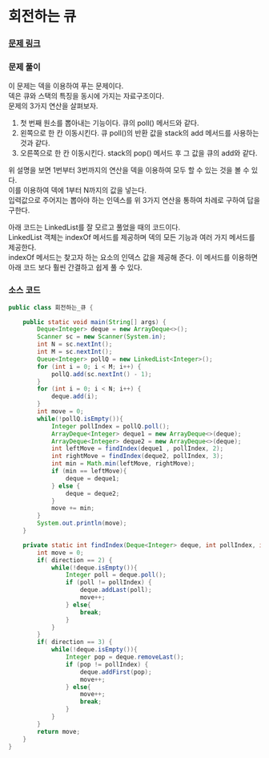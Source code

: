 # 회전하는 큐

### [문제 링크](https://www.acmicpc.net/problem/1021)


### 문제 풀이
이 문제는 덱을 이용하여 푸는 문제이다. </br>
덱은 큐와 스택의 특징을 동시에 가지는 자료구조이다.</br>
문제의 3가지 연산을 살펴보자.</br>
1. 첫 번째 원소를 뽑아내는 기능이다. 큐의 poll() 메서드와 같다.</br>
2. 왼쪽으로 한 칸 이동시킨다. 큐 poll()의 반환 값을 stack의 add 메서드를 사용하는 것과 같다.</br>
3. 오른쪽으로 한 칸 이동시킨다. stack의 pop() 메서드 후 그 값을 큐의 add와 같다.</br>

위 설명을 보면 1번부터 3번까지의 연산을 덱을 이용하여 모두 할 수 있는 것을 볼 수 있다.</br>
이를 이용하여 덱에 1부터 N까지의 값을 넣는다.</br>
입력값으로 주어지는 뽑아야 하는 인덱스를 위 3가지 연산을 통하여 차례로 구하여 답을 구한다.</br>

아래 코드는 LinkedList를 잘 모르고 풀었을 때의 코드이다. </br>
LinkedList 객체는 indexOf 메서드를 제공하며 덱의 모든 기능과 여러 가지 메서드를 제공한다. </br>
indexOf 메서드는 찾고자 하는 요소의 인덱스 값을 제공해 준다. 이 메서드를 이용하면 아래 코드 보다 훨씬 간결하고 쉽게 풀 수 있다. </br>


### 소스 코드
```java
public class 회전하는_큐 {

    public static void main(String[] args) {
        Deque<Integer> deque = new ArrayDeque<>();
        Scanner sc = new Scanner(System.in);
        int N = sc.nextInt();
        int M = sc.nextInt();
        Queue<Integer> pollQ = new LinkedList<Integer>();
        for (int i = 0; i < M; i++) {
            pollQ.add(sc.nextInt() - 1);
        }
        for (int i = 0; i < N; i++) {
            deque.add(i);
        }
        int move = 0;
        while(!pollQ.isEmpty()){
            Integer pollIndex = pollQ.poll();
            ArrayDeque<Integer> deque1 = new ArrayDeque<>(deque);
            ArrayDeque<Integer> deque2 = new ArrayDeque<>(deque);
            int leftMove = findIndex(deque1 , pollIndex, 2);
            int rightMove = findIndex(deque2, pollIndex, 3);
            int min = Math.min(leftMove, rightMove);
            if (min == leftMove){
                deque = deque1;
            } else {
                deque = deque2;
            }
            move += min;
        }
        System.out.println(move);
    }

    private static int findIndex(Deque<Integer> deque, int pollIndex, int direction) {
        int move = 0;
        if( direction == 2) {
            while(!deque.isEmpty()){
                Integer poll = deque.poll();
                if (poll != pollIndex) {
                    deque.addLast(poll);
                    move++;
                } else{
                    break;
                }
            }
        }
        if( direction == 3) {
            while(!deque.isEmpty()){
                Integer pop = deque.removeLast();
                if (pop != pollIndex) {
                    deque.addFirst(pop);
                    move++;
                } else{
                    move++;
                    break;
                }
            }
        }
        return move;
    }
}

```